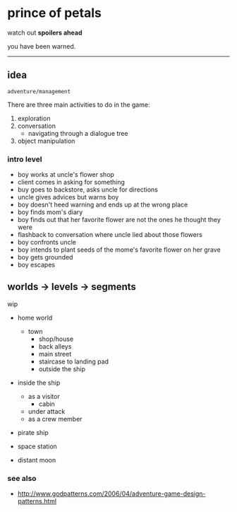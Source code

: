# prince of petals

watch out **spoilers ahead**


you have been warned.


---
## idea


`adventure/management`


There are three main activities to do in the game: 
  1. exploration
  2. conversation
     - navigating through a dialogue tree
  3. object manipulation
  

### intro level

- boy works at uncle's flower shop
- client comes in asking for something
- buy goes to backstore, asks uncle for directions
- uncle gives advices but warns boy
- boy doesn't heed warning and ends up at the wrong place
- boy finds mom's diary 
- boy finds out that her favorite flower are not the ones he thought they were
- flashback to conversation where uncle lied about those flowers
- boy confronts uncle 
- boy intends to plant seeds of the mome's favorite flower on her grave
- boy gets grounded
- boy escapes


## worlds -> levels -> segments

wip

- home world
  - town
    - shop/house
    - back alleys
    - main street
    - staircase to landing pad
    - outside the ship

- inside the ship
  - as a visitor
    - cabin
  - under attack
  - as a crew member

- pirate ship

- space station

- distant moon



### see also

- http://www.godpatterns.com/2006/04/adventure-game-design-patterns.html
